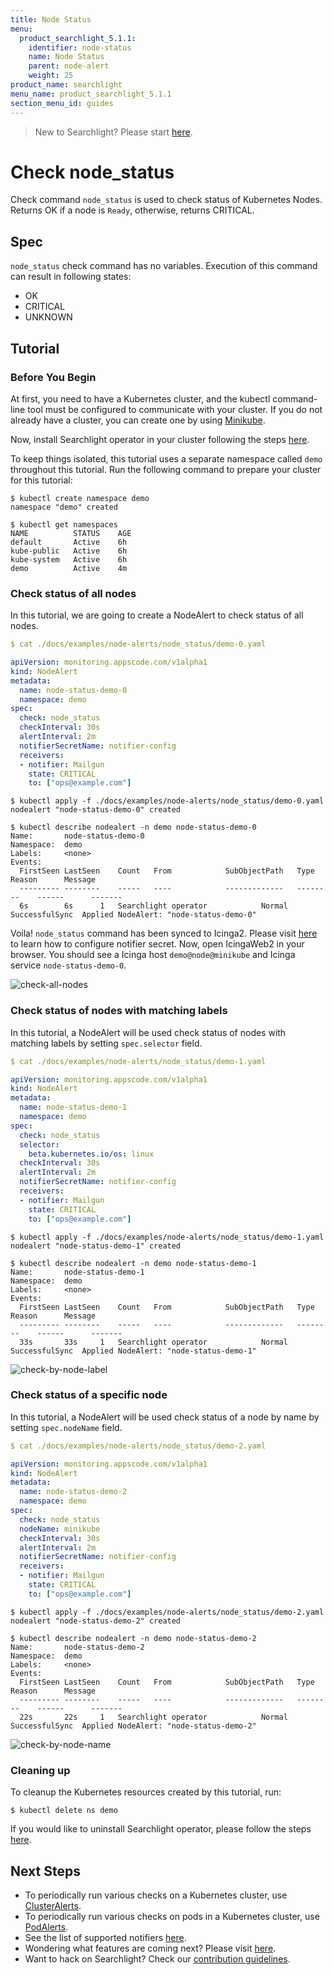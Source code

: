 ```yaml
---
title: Node Status
menu:
  product_searchlight_5.1.1:
    identifier: node-status
    name: Node Status
    parent: node-alert
    weight: 25
product_name: searchlight
menu_name: product_searchlight_5.1.1
section_menu_id: guides
---
```


> New to Searchlight? Please start [here](/docs/concepts/README.md).

# Check node_status

Check command `node_status` is used to check status of Kubernetes Nodes. Returns OK if a node is `Ready`, otherwise, returns CRITICAL.

## Spec
`node_status` check command has no variables. Execution of this command can result in following states:

- OK
- CRITICAL
- UNKNOWN


## Tutorial

### Before You Begin
At first, you need to have a Kubernetes cluster, and the kubectl command-line tool must be configured to communicate with your cluster. If you do not already have a cluster, you can create one by using [Minikube](https://github.com/kubernetes/minikube).

Now, install Searchlight operator in your cluster following the steps [here](/docs/setup/install.md).

To keep things isolated, this tutorial uses a separate namespace called `demo` throughout this tutorial. Run the following command to prepare your cluster for this tutorial:

```console
$ kubectl create namespace demo
namespace "demo" created

$ kubectl get namespaces
NAME          STATUS    AGE
default       Active    6h
kube-public   Active    6h
kube-system   Active    6h
demo          Active    4m
```

### Check status of all nodes
In this tutorial, we are going to create a NodeAlert to check status of all nodes.
```yaml
$ cat ./docs/examples/node-alerts/node_status/demo-0.yaml

apiVersion: monitoring.appscode.com/v1alpha1
kind: NodeAlert
metadata:
  name: node-status-demo-0
  namespace: demo
spec:
  check: node_status
  checkInterval: 30s
  alertInterval: 2m
  notifierSecretName: notifier-config
  receivers:
  - notifier: Mailgun
    state: CRITICAL
    to: ["ops@example.com"]
```
```console
$ kubectl apply -f ./docs/examples/node-alerts/node_status/demo-0.yaml
nodealert "node-status-demo-0" created

$ kubectl describe nodealert -n demo node-status-demo-0
Name:		node-status-demo-0
Namespace:	demo
Labels:		<none>
Events:
  FirstSeen	LastSeen	Count	From			SubObjectPath	Type		Reason		Message
  ---------	--------	-----	----			-------------	--------	------		-------
  6s		6s		1	Searchlight operator			Normal		SuccessfulSync	Applied NodeAlert: "node-status-demo-0"
```

Voila! `node_status` command has been synced to Icinga2. Please visit [here](/docs/guides/notifiers.md) to learn how to configure notifier secret. Now, open IcingaWeb2 in your browser. You should see a Icinga host `demo@node@minikube` and Icinga service `node-status-demo-0`.

![check-all-nodes](/docs/images/node-alerts/node_status/demo-0.png)


### Check status of nodes with matching labels
In this tutorial, a NodeAlert will be used check status of nodes with matching labels by setting `spec.selector` field.

```yaml
$ cat ./docs/examples/node-alerts/node_status/demo-1.yaml

apiVersion: monitoring.appscode.com/v1alpha1
kind: NodeAlert
metadata:
  name: node-status-demo-1
  namespace: demo
spec:
  check: node_status
  selector:
    beta.kubernetes.io/os: linux
  checkInterval: 30s
  alertInterval: 2m
  notifierSecretName: notifier-config
  receivers:
  - notifier: Mailgun
    state: CRITICAL
    to: ["ops@example.com"]
```
```console
$ kubectl apply -f ./docs/examples/node-alerts/node_status/demo-1.yaml
nodealert "node-status-demo-1" created

$ kubectl describe nodealert -n demo node-status-demo-1
Name:		node-status-demo-1
Namespace:	demo
Labels:		<none>
Events:
  FirstSeen	LastSeen	Count	From			SubObjectPath	Type		Reason		Message
  ---------	--------	-----	----			-------------	--------	------		-------
  33s		33s		1	Searchlight operator			Normal		SuccessfulSync	Applied NodeAlert: "node-status-demo-1"
```
![check-by-node-label](/docs/images/node-alerts/node_status/demo-1.png)


### Check status of a specific node
In this tutorial, a NodeAlert will be used check status of a node by name by setting `spec.nodeName` field.

```yaml
$ cat ./docs/examples/node-alerts/node_status/demo-2.yaml

apiVersion: monitoring.appscode.com/v1alpha1
kind: NodeAlert
metadata:
  name: node-status-demo-2
  namespace: demo
spec:
  check: node_status
  nodeName: minikube
  checkInterval: 30s
  alertInterval: 2m
  notifierSecretName: notifier-config
  receivers:
  - notifier: Mailgun
    state: CRITICAL
    to: ["ops@example.com"]
```

```console
$ kubectl apply -f ./docs/examples/node-alerts/node_status/demo-2.yaml
nodealert "node-status-demo-2" created

$ kubectl describe nodealert -n demo node-status-demo-2
Name:		node-status-demo-2
Namespace:	demo
Labels:		<none>
Events:
  FirstSeen	LastSeen	Count	From			SubObjectPath	Type		Reason		Message
  ---------	--------	-----	----			-------------	--------	------		-------
  22s		22s		1	Searchlight operator			Normal		SuccessfulSync	Applied NodeAlert: "node-status-demo-2"
```
![check-by-node-name](/docs/images/node-alerts/node_status/demo-2.png)


### Cleaning up
To cleanup the Kubernetes resources created by this tutorial, run:
```console
$ kubectl delete ns demo
```

If you would like to uninstall Searchlight operator, please follow the steps [here](/docs/setup/uninstall.md).


## Next Steps
 - To periodically run various checks on a Kubernetes cluster, use [ClusterAlerts](/docs/concepts/alert-types/cluster-alert.md).
 - To periodically run various checks on pods in a Kubernetes cluster, use [PodAlerts](/docs/concepts/alert-types/pod-alert.md).
 - See the list of supported notifiers [here](/docs/guides/notifiers.md).
 - Wondering what features are coming next? Please visit [here](/docs/roadmap.md).
 - Want to hack on Searchlight? Check our [contribution guidelines](/docs/CONTRIBUTING.md).

